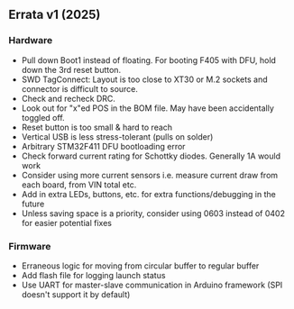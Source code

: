 ## Errata v1 (2025)

### Hardware

- Pull down Boot1 instead of floating. For booting F405 with DFU, hold down the 3rd reset button.
- SWD TagConnect: Layout is too close to XT30 or M.2 sockets and connector is difficult to source.
- Check and recheck DRC.
- Look out for "x"ed POS in the BOM file. May have been accidentally toggled off.
- Reset button is too small & hard to reach
- Vertical USB is less stress-tolerant (pulls on solder)
- Arbitrary STM32F411 DFU bootloading error
- Check forward current rating for Schottky diodes. Generally 1A would work
- Consider using more current sensors i.e. measure current draw from each board, from VIN total etc.
- Add in extra LEDs, buttons, etc. for extra functions/debugging in the future
- Unless saving space is a priority, consider using 0603 instead of 0402 for easier potential fixes


### Firmware
- Erraneous logic for moving from circular buffer to regular buffer
- Add flash file for logging launch status
- Use UART for master-slave communication in Arduino framework (SPI doesn't support it by default)
